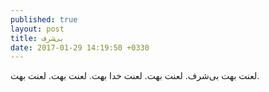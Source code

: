```yaml
---
published: true
layout: post
title: بی‌شرف
date: 2017-01-29 14:19:50 +0330
---
```


لعنت بهت بی‌شرف. لعنت بهت. لعنت خدا بهت. لعنت بهت. لعنت بهت.
